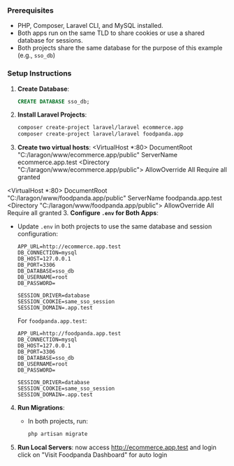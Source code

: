 ### Prerequisites
- PHP, Composer, Laravel CLI, and MySQL installed.
- Both apps run on the same TLD to share cookies or use a shared database for sessions.
- Both projects share the same database for the purpose of this example (e.g., `sso_db`)

### Setup Instructions
1. **Create Database**:
   ```sql
   CREATE DATABASE sso_db;
   ```

2. **Install Laravel Projects**:
   ```bash
   composer create-project laravel/laravel ecommerce.app
   composer create-project laravel/laravel foodpanda.app
   ```
2. **Create two virtual hosts**:
   <VirtualHost *:80>
    DocumentRoot "C:/laragon/www/ecommerce.app/public"
    ServerName ecommerce.app.test
    <Directory "C:/laragon/www/ecommerce.app/public">
        AllowOverride All
        Require all granted
    </Directory>
</VirtualHost>

<VirtualHost *:80>
    DocumentRoot "C:/laragon/www/foodpanda.app/public"
    ServerName foodpanda.app.test
    <Directory "C:/laragon/www/foodpanda.app/public">
        AllowOverride All
        Require all granted
    </Directory>
</VirtualHost>
3. **Configure `.env` for Both Apps**:
   - Update `.env` in both projects to use the same database and session configuration:
     ```env
     APP_URL=http://ecommerce.app.test
     DB_CONNECTION=mysql
     DB_HOST=127.0.0.1
     DB_PORT=3306
     DB_DATABASE=sso_db
     DB_USERNAME=root
     DB_PASSWORD=

     SESSION_DRIVER=database
     SESSION_COOKIE=same_sso_session
     SESSION_DOMAIN=.app.test
     ```
     For `foodpanda.app.test`:
     ```env
     APP_URL=http://foodpanda.app.test
     DB_CONNECTION=mysql
     DB_HOST=127.0.0.1
     DB_PORT=3306
     DB_DATABASE=sso_db
     DB_USERNAME=root
     DB_PASSWORD=

     SESSION_DRIVER=database
     SESSION_COOKIE=same_sso_session
     SESSION_DOMAIN=.app.test
     ```

4. **Run Migrations**:
   - In both projects, run:
     ```bash
     php artisan migrate
     ```

5. **Run Local Servers**:
   now access http://ecommerce.app.test and login
   click on "Visit Foodpanda Dashboard" for auto login
